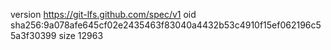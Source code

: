 version https://git-lfs.github.com/spec/v1
oid sha256:9a078afe645cf02e2435463f83040a4432b53c4910f15ef062196c55a3f30399
size 12963
